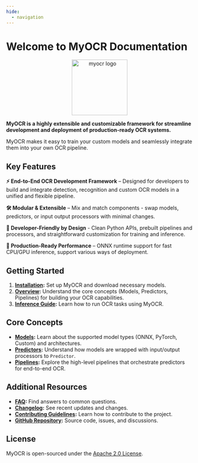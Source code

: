 ```yaml
---
hide:
  - navigation
---
```

# Welcome to MyOCR Documentation

<div align="center">
    <img width="150" alt="myocr logo" src="assets/images/logomain.png">
</div>

**MyOCR is a highly extensible and customizable framework for streamline development and deployment of production-ready OCR systems.**

MyOCR makes it easy to train your custom models and seamlessly integrate them into your own OCR pipeline.

## Key Features

**⚡️ End-to-End OCR Development Framework** – Designed for developers to build and integrate detection, recognition and custom OCR models in a unified and flexible pipeline.

**🛠️ Modular & Extensible** – Mix and match components - swap models, predictors, or input output processors with minimal changes.

**🔌 Developer-Friendly by Design** - Clean Python APIs, prebuilt pipelines and processors, and straightforward customization for training and inference.

**🚀 Production-Ready Performance** – ONNX runtime support for fast CPU/GPU inference, support various ways of deployment.

## Getting Started

1.  **[Installation](./getting-started/installation.md):** Set up MyOCR and download necessary models.
2.  **[Overview](./getting-started/overview.md):** Understand the core concepts (Models, Predictors, Pipelines) for building your OCR capabilities.
3.  **[Inference Guide](./inference/local.md):** Learn how to run OCR tasks using MyOCR.

## Core Concepts

*   **[Models](./models/index.md):** Learn about the supported model types (ONNX, PyTorch, Custom) and architectures.
*   **[Predictors](./predictors/index.md):** Understand how models are wrapped with input/output processors to `Predictor`.
*   **[Pipelines](./pipelines/index.md):** Explore the high-level pipelines that orchestrate predictors for end-to-end OCR.

## Additional Resources

*   **[FAQ](./faq.md):** Find answers to common questions.
*   **[Changelog](./CHANGELOG.md):** See recent updates and changes.
*   **[Contributing Guidelines](./CONTRIBUTING.md):** Learn how to contribute to the project.
*   **[GitHub Repository](https://github.com/robbyzhaox/myocr):** Source code, issues, and discussions.

## License

MyOCR is open-sourced under the [Apache 2.0 License](https://github.com/robbyzhaox/myocr/blob/main/LICENSE).


